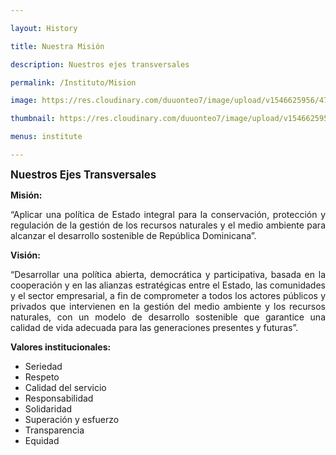 ```yaml
---

layout: History

title: Nuestra Misión

description: Nuestros ejes transversales

permalink: /Instituto/Mision

image: https://res.cloudinary.com/duuonteo7/image/upload/v1546625956/47015837_198593964405984_6524636921325420544_n.jpg

thumbnail: https://res.cloudinary.com/duuonteo7/image/upload/v1546625956/47015837_198593964405984_6524636921325420544_n.jpg

menus: institute

---
```

<html>
<head>
	<title></title>
</head>
<body>
<p><big><b>Nuestros Ejes Transversales</b></big></p>

<p><b>Misi&oacute;n:</b></p>

<p style="text-align: justify;">&ldquo;Aplicar una pol&iacute;tica de Estado integral para la conservaci&oacute;n, protecci&oacute;n y regulaci&oacute;n de la gesti&oacute;n de los recursos naturales y el medio ambiente para alcanzar el desarrollo sostenible de Rep&uacute;blica Dominicana&rdquo;.</p>

<p><b>Visi&oacute;n:</b></p>

<p style="text-align: justify;">&ldquo;Desarrollar una pol&iacute;tica abierta, democr&aacute;tica y participativa, basada en la cooperaci&oacute;n y en las alianzas estrat&eacute;gicas entre el Estado, las comunidades y el sector empresarial, a fin de comprometer a todos los actores p&uacute;blicos y privados que intervienen en la gesti&oacute;n del medio ambiente y los recursos naturales, con un modelo de desarrollo sostenible que garantice una calidad de vida adecuada para las generaciones presentes y futuras&rdquo;.</p>

<p><b>Valores institucionales:</b></p>

<ul>
	<li>Seriedad</li>
	<li>Respeto</li>
	<li>Calidad del servicio</li>
	<li>Responsabilidad</li>
	<li>Solidaridad</li>
	<li>Superaci&oacute;n y esfuerzo</li>
	<li>Transparencia</li>
	<li>Equidad</li>
</ul>
</body>
</html>



    
